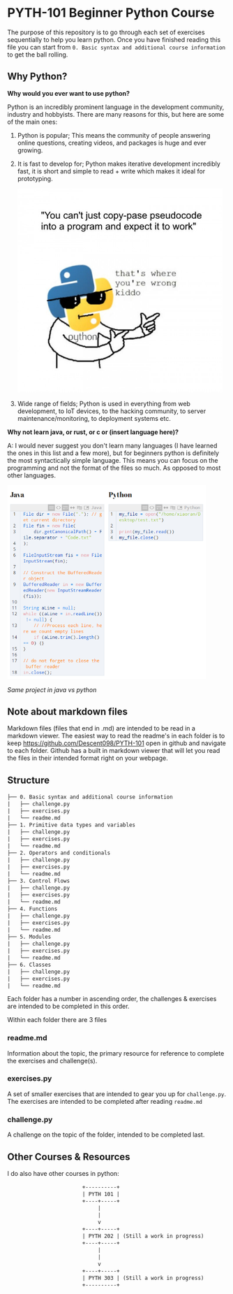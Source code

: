 # PYTH-101 Beginner Python Course

The purpose of this repository is to go through each set of exercises sequentially to help you learn python. Once you have finished reading this file you can start from ```0. Basic syntax and additional course information``` to get the ball rolling.



## Why Python?

**Why would you ever want to use python?** 

Python is an incredibly prominent language in the development community, industry and hobbyists. There are many reasons for this, but here are some of the main ones:

1. Python is popular; This means the community of people answering online questions, creating videos, and packages is huge and ever growing.

2. It is fast to develop for; Python makes iterative development incredibly fast, it is short and simple to read + write which makes it ideal for prototyping.

    <img src="/Images/Memes/python-pseudocode.jpg" alt="python-pseudocode" style="zoom:67%;" />

3. Wide range of fields; Python is used in everything from web development, to IoT devices, to the hacking community, to server maintenance/monitoring, to deployment systems etc.



**Why not learn java, or rust, or c or (insert language here)?**

A: I would never suggest you don't learn many languages (I have learned the ones in this list and a few more), but for beginners python is definitely the most syntactically simple language. This means you can focus on the programming and not the format of the files so much. As opposed to most other languages.

<img src="/Images/java-bad.png" alt="java-bad" style="zoom:67%;" />

*Same project in java vs python*



## Note about markdown files

Markdown files (files that end in .md) are intended to be read in a markdown viewer. The easiest way to read the readme's in each folder is to keep https://github.com/Descent098/PYTH-101 open in github and navigate to each folder. Github has a built in markdown viewer that will let you read the files in their intended format right on your webpage.



## Structure

```
├── 0. Basic syntax and additional course information
|   ├── challenge.py
|   ├── exercises.py
|   └── readme.md
├── 1. Primitive data types and variables
|   ├── challenge.py
|   ├── exercises.py
|   └── readme.md
├── 2. Operators and conditionals
|   ├── challenge.py
|   ├── exercises.py
|   └── readme.md
├── 3. Control Flows
|   ├── challenge.py
|   ├── exercises.py
|   └── readme.md
├── 4. Functions
|   ├── challenge.py
|   ├── exercises.py
|   └── readme.md
├── 5. Modules
|   ├── challenge.py
|   ├── exercises.py
|   └── readme.md
├── 6. Classes
|   ├── challenge.py
|   ├── exercises.py
|   └── readme.md
```

Each folder has a number in ascending order, the challenges & exercises are intended to be completed in this order.

Within each folder there are 3 files

### readme.md

Information about the topic, the primary resource for reference to complete the exercises and challenge(s). 

### exercises.py

A set of smaller exercises that are intended to gear you up for ```challenge.py```. The exercises are intended to be completed after reading ```readme.md```

### challenge.py

A challenge on the topic of the folder, intended to be completed last.



## Other Courses & Resources



I do also have other courses in python:

```
                        +----------+
                        | PYTH 101 |
                        +----+-----+
                             |
                             |
                             v
                        +----+-----+
                        | PYTH 202 | (Still a work in progress)
                        +----+-----+
                             |
                             |
                             v
                        +----+-----+
                        | PYTH 303 | (Still a work in progress)
                        +----------+
```

